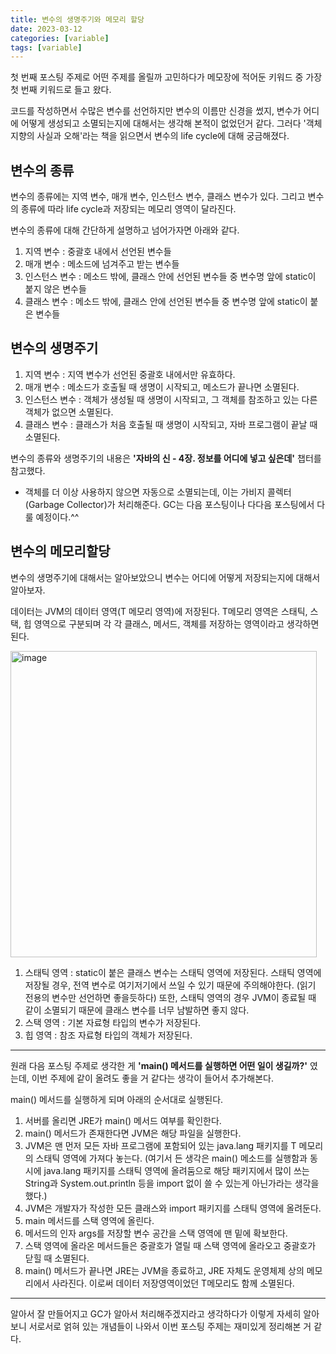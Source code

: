 ```yaml
---
title: 변수의 생명주기와 메모리 할당
date: 2023-03-12
categories: [variable]
tags: [variable]
---
```

첫 번째 포스팅 주제로 어떤 주제를 올릴까 고민하다가 메모장에 적어둔 키워드 중 가장 첫 번째 키워드로 들고 왔다.

코드를 작성하면서 수많은 변수를 선언하지만 변수의 이름만 신경을 썼지, 변수가 어디에 어떻게 생성되고 소멸되는지에 대해서는 생각해 본적이 없었던거 같다. 그러다 '객체지향의 사실과 오해'라는 책을 읽으면서 변수의 life cycle에 대해 궁금해졌다.

## 변수의 종류

변수의 종류에는 지역 변수, 매개 변수, 인스턴스 변수, 클래스 변수가 있다.
그리고 변수의 종류에 따라 life cycle과 저장되는 메모리 영역이 달라진다.

변수의 종류에 대해 간단하게 설명하고 넘어가자면 아래와 같다.

 1. 지역 변수 : 중괄호 내에서 선언된 변수들
 2. 매개 변수 : 메소드에 넘겨주고 받는 변수들 
 3. 인스턴스 변수 : 메소드 밖에, 클래스 안에 선언된 변수들 중 변수명 앞에 static이 붙지 않은 변수들
 4. 클래스 변수 : 메소드 밖에, 클래스 안에 선언된 변수들 중 변수명 앞에 static이 붙은 변수들

## 변수의 생명주기

 1. 지역 변수 : 지역 변수가 선언된 중괄호 내에서만 유효하다.
 2. 매개 변수 : 메소드가 호출될 때 생명이 시작되고, 메소드가 끝나면 소멸된다.
 3. 인스턴스 변수 : 객체가 생성될 때 생명이 시작되고, 그 객체를 참조하고 있는 다른 객체가 없으면 소멸된다.
 4. 클래스 변수 : 클래스가 처음 호출될 때 생명이 시작되고, 자바 프로그램이 끝날 때 소멸된다.

변수의 종류와 생명주기의 내용은 **'자바의 신 - 4장. 정보를 어디에 넣고 싶은데'** 챕터를 참고했다.

- 객체를 더 이상 사용하지 않으면 자동으로 소멸되는데, 이는 가비지 콜렉터(Garbage Collector)가 처리해준다. GC는 다음 포스팅이나 다다음 포스팅에서 다룰 예정이다.^^

## 변수의 메모리할당

변수의 생명주기에 대해서는 알아보았으니 변수는 어디에 어떻게 저장되는지에 대해서 알아보자.

데이터는 JVM의 데이터 영역(T 메모리 영역)에 저장된다.
T메모리 영역은 스태틱, 스택, 힙 영역으로 구분되며 각 각 클래스, 메서드, 객체를 저장하는 영역이라고 생각하면 된다.

<img width="490" alt="image" src="https://user-images.githubusercontent.com/121920173/224538605-593bba14-c64b-4a3e-936b-fc00f93a4058.png">

 1. 스태틱 영역 : static이 붙은 클래스 변수는 스태틱 영역에 저장된다. 스태틱 영역에 저장될 경우, 전역 변수로 여기저기에서 쓰일 수 있기 때문에 주의해야한다. (읽기 전용의 변수만 선언하면 좋을듯하다) 또한, 스태틱 영역의 경우 JVM이 종료될 때 같이 소멸되기 때문에 클래스 변수를 너무 남발하면 좋지 않다.
 2. 스택 영역 : 기본 자료형 타입의 변수가 저장된다.
 3. 힙 영역 : 참조 자료형 타입의 객체가 저장된다.

<hr>

원래 다음 포스팅 주제로 생각한 게 **'main() 메서드를 실행하면 어떤 일이 생길까?'** 였는데, 이번 주제에 같이 올려도 좋을 거 같다는 생각이 들어서 추가해본다.

main() 메서드를 실행하게 되며 아래의 순서대로 실행된다.
1. 서버를 올리면 JRE가 main() 메서드 여부를 확인한다.
2. main() 메서드가 존재한다면 JVM은 해당 파일을 실행한다.
3. JVM은 맨 먼저 모든 자바 프로그램에 포함되어 있는 java.lang 패키지를 T 메모리의 스태틱 영역에 가져다 놓는다.
(여기서 든 생각은 main() 메소드를 실행함과 동시에 java.lang 패키지를 스태틱 영역에 올려둠으로 해당 패키지에서 많이 쓰는 String과 System.out.println 등을 import 없이 쓸 수 있는게 아닌가라는 생각을 했다.)
4. JVM은 개발자가 작성한 모든 클래스와 import 패키지를 스태틱 영역에 올려둔다.
5. main 메서드를 스택 영역에 올린다.
6. 메서드의 인자 args를 저장할 변수 공간을 스택 영역에 맨 밑에 확보한다.
7. 스택 영역에 올라온 메서드들은 중괄호가 열릴 때 스택 영역에 올라오고 중괄호가 닫힐 때 소멸된다.
8. main() 메서드가 끝나면 JRE는 JVM을 종료하고, JRE 자체도 운영체제 상의 메모리에서 사라진다. 이로써 데이터 저장영역이었던 T메모리도 함께 소멸된다.

<hr>

알아서 잘 만들어지고 GC가 알아서 처리해주겠지라고 생각하다가 이렇게 자세히 알아보니 서로서로 얽혀 있는 개념들이 나와서 이번 포스팅 주제는 재미있게 정리해본 거 같다.
